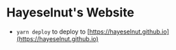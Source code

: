 # Hayeselnut's Website
- `yarn deploy` to deploy to [https://hayeselnut.github.io](https://hayeselnut.github.io)
